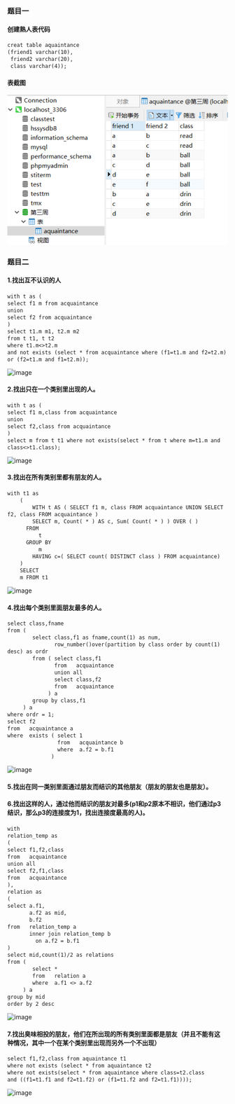 ### 题目一
#### 创建熟人表代码
```
creat table aquaintance
(friend1 varchar(10),
 friend2 varchar(20),
 class varchar(4));
 ```
#### 表截图
![image](第三周作业/创建.png)
### 题目二
#### 1.找出互不认识的⼈
```
with t as (
select f1 m from acquaintance
union 
select f2 from acquaintance
)
select t1.m m1, t2.m m2
from t t1, t t2
where t1.m<>t2.m
and not exists (select * from acquaintance where (f1=t1.m and f2=t2.m) or (f2=t1.m and f1=t2.m));
```
![image]()
#### 2.找出只在⼀个类别⾥出现的⼈。
```
with t as (
select f1 m,class from acquaintance
union 
select f2,class from acquaintance
)
select m from t t1 where not exists(select * from t where m=t1.m and class<>t1.class);
```
![image]()
#### 3.找出在所有类别⾥都有朋友的⼈。
```
with t1 as
	(
		WITH t AS ( SELECT f1 m, class FROM acquaintance UNION SELECT f2, class FROM acquaintance ) 
		SELECT m, Count( * ) AS c, Sum( Count( * ) ) OVER ( ) 
	  FROM
		  t 
	  GROUP BY
		  m
		HAVING c=( SELECT count( DISTINCT class ) FROM acquaintance)
	) 
	SELECT
	m FROM t1
```
![image]()
#### 4.找出每个类别⾥⾯朋友最多的⼈。
```
select class,fname
from (
        select class,f1 as fname,count(1) as num,
               row_number()over(partition by class order by count(1) desc) as ordr
        from ( select class,f1
               from   acquaintance
               union all
               select class,f2
               from   acquaintance
             ) a
        group by class,f1
     ) a
where ordr = 1;
select f2
from   acquaintance a
where  exists ( select 1
                from   acquaintance b
                where  a.f2 = b.f1
              )
```
![image]()
#### 5.找出在同⼀类别⾥⾯通过朋友⽽结识的其他朋友（朋友的朋友也是朋友）。 
#### 6.找出这样的⼈，通过他⽽结识的朋友对最多(p1和p2原本不相识，他们通过p3 结识，那么p3的连接度为1，找出连接度最⾼的⼈)。
```
with 
relation_temp as 
(
select f1,f2,class
from   acquaintance
union all
select f2,f1,class
from   acquaintance
),
relation as
(
select a.f1,
       a.f2 as mid,
       b.f2 
from   relation_temp a
       inner join relation_temp b
         on a.f2 = b.f1
)
select mid,count(1)/2 as relations 
from (
        select *
        from   relation a
        where  a.f1 <> a.f2
     ) a
group by mid 
order by 2 desc
```
![image]()
#### 7.找出臭味相投的朋友，他们在所出现的所有类别⾥⾯都是朋友（并且不能有这 种情况，其中⼀个在某个类别⾥出现⽽另外⼀个不出现）
```
select f1,f2,class from aquaintance t1
where not exists (select * from aquaintance t2
where not exists(select * from aquaintance where class=t2.class 
and ((f1=t1.f1 and f2=t1.f2) or (f1=t1.f2 and f2=t1.f1))));
```
![image]()
